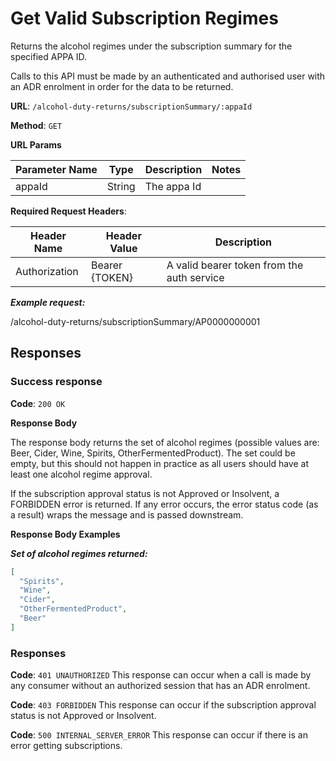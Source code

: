 # Get Valid Subscription Regimes

Returns the alcohol regimes under the subscription summary for the specified APPA ID.

Calls to this API must be made by an authenticated and authorised user with an ADR enrolment in order for the data to be
returned.

**URL**: `/alcohol-duty-returns/subscriptionSummary/:appaId`

**Method**: `GET`

**URL Params**

| Parameter Name | Type   | Description | Notes |
|----------------|--------|-------------|-------|
| appaId         | String | The appa Id |       |

**Required Request Headers**:

| Header Name   | Header Value   | Description                                |
|---------------|----------------|--------------------------------------------|
| Authorization | Bearer {TOKEN} | A valid bearer token from the auth service |

***Example request:***

/alcohol-duty-returns/subscriptionSummary/AP0000000001

## Responses

### Success response

**Code**: `200 OK`

**Response Body**

The response body returns the set of alcohol regimes (possible values are: Beer, Cider, Wine, Spirits,
OtherFermentedProduct). The set could be empty, but this should not happen in practice as all users should have at least
one alcohol regime approval.

If the subscription approval status is not Approved or Insolvent, a FORBIDDEN error is returned.
If any error occurs, the error status code (as a result) wraps the message and is passed downstream.

**Response Body Examples**

***Set of alcohol regimes returned:***

```json
[
  "Spirits",
  "Wine",
  "Cider",
  "OtherFermentedProduct",
  "Beer"
]
```

### Responses

**Code**: `401 UNAUTHORIZED`
This response can occur when a call is made by any consumer without an authorized session that has an ADR enrolment.

**Code**: `403 FORBIDDEN`
This response can occur if the subscription approval status is not Approved or Insolvent.

**Code**: `500 INTERNAL_SERVER_ERROR`
This response can occur if there is an error getting subscriptions.